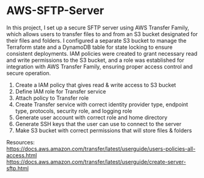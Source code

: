 # AWS-SFTP-Server
In this project, I set up a secure SFTP server using AWS Transfer Family, which allows users to transfer files to and from an S3 bucket designated for their files and folders. I configured a separate S3 bucket to manage the Terraform state and a DynamoDB table for state locking to ensure consistent deployments. IAM policies were created to grant necessary read and write permissions to the S3 bucket, and a role was established for integration with AWS Transfer Family, ensuring proper access control and secure operation.
1. Create a IAM policy that gives read & write access to S3 bucket
2. Define IAM role for Transfer service
3. Attach policy to Transfer role
4. Create Transfer service with correct identity provider type, endpoint type, protocols, security role, and logging role
5. Generate user account with correct role and home directory
6. Generate SSH keys that the user can use to connect to the server
7.  Make S3 bucket with correct permissions that will store files & folders

Resources:   
https://docs.aws.amazon.com/transfer/latest/userguide/users-policies-all-access.html
https://docs.aws.amazon.com/transfer/latest/userguide/create-server-sftp.html

